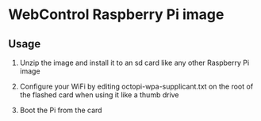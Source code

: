 WebControl Raspberry Pi image
=============================

## Usage

1. Unzip the image and install it to an sd card like any other Raspberry Pi image

2. Configure your WiFi by editing octopi-wpa-supplicant.txt on the root of the flashed card when using it like a thumb drive

3. Boot the Pi from the card
